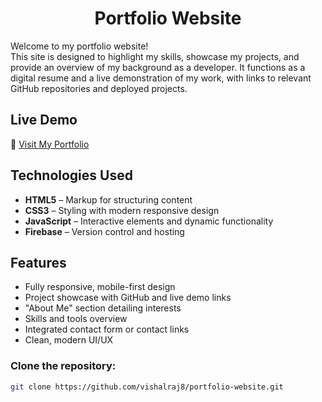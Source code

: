 <h1 align="center"> Portfolio Website</h1>

Welcome to my portfolio website! <br>
This site is designed to highlight my skills, showcase my projects, and provide an overview of my background as a developer. It functions as a digital resume and a live demonstration of my work, with links to relevant GitHub repositories and deployed projects.

## Live Demo

🔗 [Visit My Portfolio](https://vishal--rajbhar.web.app)

##  Technologies Used

- **HTML5** – Markup for structuring content  
- **CSS3** – Styling with modern responsive design  
- **JavaScript** – Interactive elements and dynamic functionality  
- **Firebase** – Version control and hosting

##  Features

- Fully responsive, mobile-first design  
- Project showcase with GitHub and live demo links  
- "About Me" section detailing interests  
- Skills and tools overview  
- Integrated contact form or contact links  
- Clean, modern UI/UX
  
### Clone the repository:
```bash
git clone https://github.com/vishalraj8/portfolio-website.git

